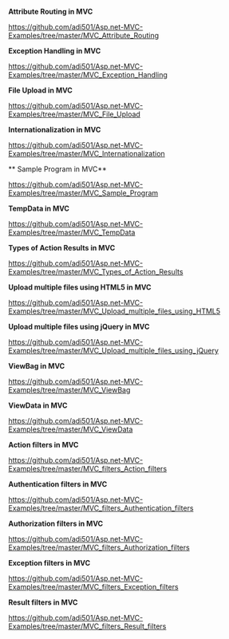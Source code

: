 
**Attribute Routing in MVC**

https://github.com/adi501/Asp.net-MVC-Examples/tree/master/MVC_Attribute_Routing

**Exception Handling in MVC**

https://github.com/adi501/Asp.net-MVC-Examples/tree/master/MVC_Exception_Handling

**File Upload in MVC**

https://github.com/adi501/Asp.net-MVC-Examples/tree/master/MVC_File_Upload

**Internationalization in MVC**

https://github.com/adi501/Asp.net-MVC-Examples/tree/master/MVC_Internationalization

** Sample Program in MVC**

https://github.com/adi501/Asp.net-MVC-Examples/tree/master/MVC_Sample_Program

**TempData in MVC**

https://github.com/adi501/Asp.net-MVC-Examples/tree/master/MVC_TempData

**Types of Action Results in MVC**

https://github.com/adi501/Asp.net-MVC-Examples/tree/master/MVC_Types_of_Action_Results

**Upload multiple files using HTML5 in MVC**

https://github.com/adi501/Asp.net-MVC-Examples/tree/master/MVC_Upload_multiple_files_using_HTML5

**Upload multiple files using jQuery in MVC**

https://github.com/adi501/Asp.net-MVC-Examples/tree/master/MVC_Upload_multiple_files_using_jQuery

**ViewBag in MVC**

https://github.com/adi501/Asp.net-MVC-Examples/tree/master/MVC_ViewBag

**ViewData in MVC**

https://github.com/adi501/Asp.net-MVC-Examples/tree/master/MVC_ViewData

**Action filters in MVC**

https://github.com/adi501/Asp.net-MVC-Examples/tree/master/MVC_filters_Action_filters

**Authentication filters in MVC**

https://github.com/adi501/Asp.net-MVC-Examples/tree/master/MVC_filters_Authentication_filters

**Authorization filters in MVC**

https://github.com/adi501/Asp.net-MVC-Examples/tree/master/MVC_filters_Authorization_filters

**Exception filters in MVC**

https://github.com/adi501/Asp.net-MVC-Examples/tree/master/MVC_filters_Exception_filters

**Result filters in MVC**

https://github.com/adi501/Asp.net-MVC-Examples/tree/master/MVC_filters_Result_filters
